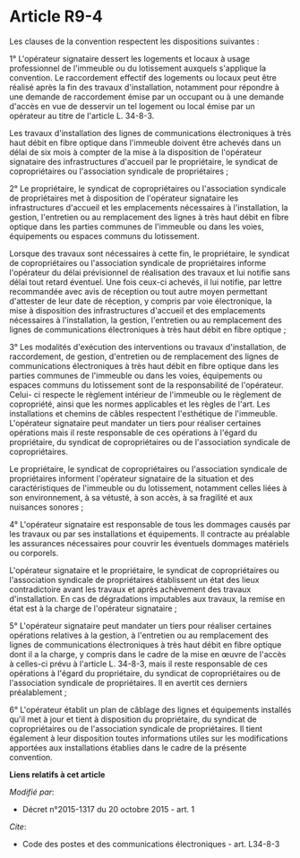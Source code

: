 # Article R9-4

Les clauses de la convention respectent les dispositions suivantes : 

1° L'opérateur signataire dessert les logements et locaux à usage professionnel de l'immeuble ou du lotissement auxquels
s'applique la convention. Le raccordement effectif des logements ou locaux peut être réalisé après la fin des travaux
d'installation, notamment pour répondre à une demande de raccordement émise par un occupant ou à une demande d'accès en vue
de desservir un tel logement ou local émise par un opérateur au titre de l'article L. 34-8-3. 

Les travaux d'installation des lignes de communications électroniques à très haut débit en fibre optique dans l'immeuble
doivent être achevés dans un délai de six mois à compter de la mise à la disposition de l'opérateur signataire des
infrastructures d'accueil par le propriétaire, le syndicat de copropriétaires ou l'association syndicale de propriétaires ; 

2° Le propriétaire, le syndicat de copropriétaires ou l'association syndicale de propriétaires met à disposition de
l'opérateur signataire les infrastructures d'accueil et les emplacements nécessaires à l'installation, la gestion,
l'entretien ou au remplacement des lignes à très haut débit en fibre optique dans les parties communes de l'immeuble ou dans
les voies, équipements ou espaces communs du lotissement. 

Lorsque des travaux sont nécessaires à cette fin, le propriétaire, le syndicat de copropriétaires ou l'association syndicale
de propriétaires informe l'opérateur du délai prévisionnel de réalisation des travaux et lui notifie sans délai tout retard
éventuel. Une fois ceux-ci achevés, il lui notifie, par lettre recommandée avec avis de réception ou tout autre moyen
permettant d'attester de leur date de réception, y compris par voie électronique, la mise à disposition des infrastructures
d'accueil et des emplacements nécessaires à l'installation, la gestion, l'entretien ou au remplacement des lignes de
communications électroniques à très haut débit en fibre optique ; 

3° Les modalités d'exécution des interventions ou travaux d'installation, de raccordement, de gestion, d'entretien ou de
remplacement des lignes de communications électroniques à très haut débit en fibre optique dans les parties communes de
l'immeuble ou dans les voies, équipements ou espaces communs du lotissement sont de la responsabilité de l'opérateur. Celui-
ci respecte le règlement intérieur de l'immeuble ou le règlement de copropriété, ainsi que les normes applicables et les
règles de l'art. Les installations et chemins de câbles respectent l'esthétique de l'immeuble. L'opérateur signataire peut
mandater un tiers pour réaliser certaines opérations mais il reste responsable de ces opérations à l'égard du propriétaire,
du syndicat de copropriétaires ou de l'association syndicale de copropriétaires. 

Le propriétaire, le syndicat de copropriétaires ou l'association syndicale de propriétaires informent l'opérateur signataire
de la situation et des caractéristiques de l'immeuble ou du lotissement, notamment celles liées à son environnement, à sa
vétusté, à son accès, à sa fragilité et aux nuisances sonores ; 

4° L'opérateur signataire est responsable de tous les dommages causés par les travaux ou par ses installations et
équipements. Il contracte au préalable les assurances nécessaires pour couvrir les éventuels dommages matériels ou
corporels. 

L'opérateur signataire et le propriétaire, le syndicat de copropriétaires ou l'association syndicale de propriétaires
établissent un état des lieux contradictoire avant les travaux et après achèvement des travaux d'installation. En cas de
dégradations imputables aux travaux, la remise en état est à la charge de l'opérateur signataire ; 

5° L'opérateur signataire peut mandater un tiers pour réaliser certaines opérations relatives à la gestion, à l'entretien ou
au remplacement des lignes de communications électroniques à très haut débit en fibre optique dont il a la charge, y compris
dans le cadre de la mise en œuvre de l'accès à celles-ci prévu à l'article L. 34-8-3, mais il reste responsable de ces
opérations à l'égard du propriétaire, du syndicat de copropriétaires ou de l'association syndicale de propriétaires. Il en
avertit ces derniers préalablement ; 

6° L'opérateur établit un plan de câblage des lignes et équipements installés qu'il met à jour et tient à disposition du
propriétaire, du syndicat de copropriétaires ou de l'association syndicale de propriétaires. Il tient également à leur
disposition toutes informations utiles sur les modifications apportées aux installations établies dans le cadre de la
présente convention.

**Liens relatifs à cet article**

_Modifié par_:

  - Décret n°2015-1317 du 20 octobre 2015 - art. 1

_Cite_:

  - Code des postes et des communications électroniques - art. L34-8-3
